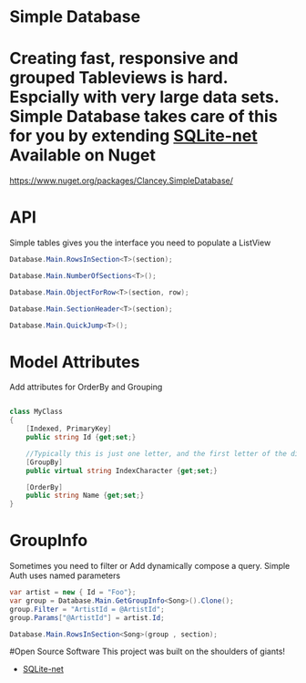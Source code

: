 Simple Database
================
Creating fast, responsive and grouped Tableviews is hard. Espcially with very large data sets.  Simple Database takes care of this for you by extending [SQLite-net](https://github.com/praeclarum/sqlite-net)
Available on Nuget
================

https://www.nuget.org/packages/Clancey.SimpleDatabase/


API
================

Simple tables gives you the interface you need to populate a ListView

```cs
Database.Main.RowsInSection<T>(section);

Database.Main.NumberOfSections<T>();

Database.Main.ObjectForRow<T>(section, row);

Database.Main.SectionHeader<T>(section);

Database.Main.QuickJump<T>();

```

Model Attributes
===
Add attributes for OrderBy and Grouping

```cs

class MyClass
{
	[Indexed, PrimaryKey]
	public string Id {get;set;}

	//Typically this is just one letter, and the first letter of the displayed text
	[GroupBy]
	public virtual string IndexCharacter {get;set;}

	[OrderBy]
	public string Name {get;set;}
}
```


GroupInfo
================

Sometimes you need to filter or Add dynamically compose a query. Simple Auth uses named parameters

```cs
var artist = new { Id = "Foo"};
var group = Database.Main.GetGroupInfo<Song>().Clone();
group.Filter = "ArtistId = @ArtistId";
group.Params["@ArtistId"] = artist.Id;

Database.Main.RowsInSection<Song>(group , section);

```

#Open Source Software
This project was built on the shoulders of giants!

- [SQLite-net](https://github.com/praeclarum/sqlite-net)
